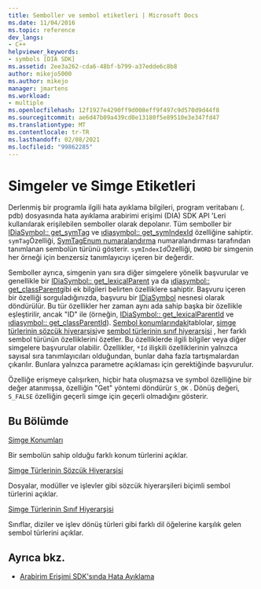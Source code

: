 ```yaml
---
title: Semboller ve sembol etiketleri | Microsoft Docs
ms.date: 11/04/2016
ms.topic: reference
dev_langs:
- C++
helpviewer_keywords:
- symbols [DIA SDK]
ms.assetid: 2ee3a262-cda6-48bf-b799-a37edde6c8b8
author: mikejo5000
ms.author: mikejo
manager: jmartens
ms.workload:
- multiple
ms.openlocfilehash: 12f1927e4290ff9d008eff9f497c9d570d9d44f8
ms.sourcegitcommit: ae6d47b09a439cd0e13180f5e89510e3e347fd47
ms.translationtype: MT
ms.contentlocale: tr-TR
ms.lasthandoff: 02/08/2021
ms.locfileid: "99862285"
---
```

# <a name="symbols-and-symbol-tags"></a>Simgeler ve Simge Etiketleri
Derlenmiş bir programla ilgili hata ayıklama bilgileri, program veritabanı (. pdb) dosyasında hata ayıklama arabirimi erişimi (DIA) SDK API 'Leri kullanılarak erişilebilen semboller olarak depolanır. Tüm semboller bir [IDiaSymbol:: get_symTag](../../debugger/debug-interface-access/idiasymbol-get-symtag.md) ve [ıdiasymbol:: get_symIndexId](../../debugger/debug-interface-access/idiasymbol-get-symindexid.md) özelliğine sahiptir. `symTag`Özelliği, [SymTagEnum numaralandırma](../../debugger/debug-interface-access/symtagenum.md) numaralandırması tarafından tanımlanan sembolün türünü gösterir. `symIndexId`Özelliği, `DWORD` bir simgenin her örneği için benzersiz tanımlayıcıyı içeren bir değerdir.

 Semboller ayrıca, simgenin yanı sıra diğer simgelere yönelik başvurular ve genellikle bir [IDiaSymbol:: get_lexicalParent](../../debugger/debug-interface-access/idiasymbol-get-lexicalparent.md) ya da [ıdiasymbol:: get_classParent](../../debugger/debug-interface-access/idiasymbol-get-classparent.md)gibi ek bilgileri belirten özelliklere sahiptir. Başvuru içeren bir özelliği sorguladığınızda, başvuru bir [IDiaSymbol](../../debugger/debug-interface-access/idiasymbol.md) nesnesi olarak döndürülür. Bu tür özellikler her zaman aynı ada sahip başka bir özellikle eşleştirilir, ancak "ID" ile (örneğin, [IDiaSymbol:: get_lexicalParentId](../../debugger/debug-interface-access/idiasymbol-get-lexicalparentid.md) ve [ıdiasymbol:: get_classParentId](../../debugger/debug-interface-access/idiasymbol-get-classparentid.md)). [Sembol konumlarındaki](../../debugger/debug-interface-access/symbol-locations.md)tablolar, [simge türlerinin sözcük hiyerarşisi](../../debugger/debug-interface-access/lexical-hierarchy-of-symbol-types.md)ve [sembol türlerinin sınıf hiyerarşisi](../../debugger/debug-interface-access/class-hierarchy-of-symbol-types.md) , her farklı sembol türünün özelliklerini özetler. Bu özelliklerde ilgili bilgiler veya diğer simgelere başvurular olabilir. Özellikler, `*Id` ilişkili özelliklerinin yalnızca sayısal sıra tanımlayıcıları olduğundan, bunlar daha fazla tartışmalardan çıkarılır. Bunlara yalnızca parametre açıklaması için gerektiğinde başvurulur.

 Özelliğe erişmeye çalışırken, hiçbir hata oluşmazsa ve symbol özelliğine bir değer atanmışsa, özelliğin "Get" yöntemi döndürür `S_OK` . Dönüş değeri, `S_FALSE` özelliğin geçerli simge için geçerli olmadığını gösterir.

## <a name="in-this-section"></a>Bu Bölümde

[Simge Konumları](../../debugger/debug-interface-access/symbol-locations.md)

Bir sembolün sahip olduğu farklı konum türlerini açıklar.

[Simge Türlerinin Sözcük Hiyerarşisi](../../debugger/debug-interface-access/lexical-hierarchy-of-symbol-types.md)

Dosyalar, modüller ve işlevler gibi sözcük hiyerarşileri biçimli sembol türlerini açıklar.

[Simge Türlerinin Sınıf Hiyerarşisi](../../debugger/debug-interface-access/class-hierarchy-of-symbol-types.md)

Sınıflar, diziler ve işlev dönüş türleri gibi farklı dil öğelerine karşılık gelen sembol türlerini açıklar.

## <a name="see-also"></a>Ayrıca bkz.

- [Arabirim Erişimi SDK'sında Hata Ayıklama](../../debugger/debug-interface-access/debug-interface-access-sdk.md)